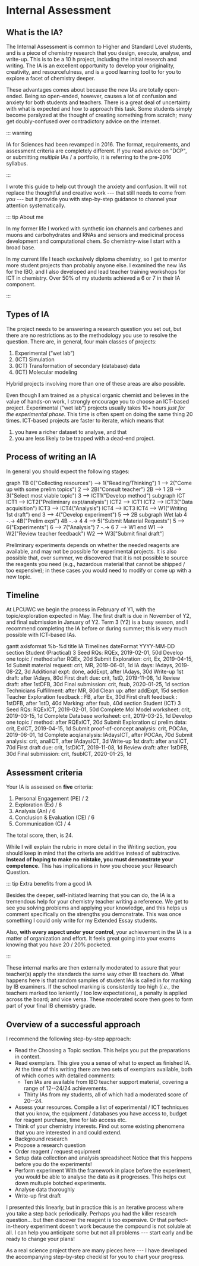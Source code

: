 # Internal Assessment

<!-- [[toc]] -->

## What is the IA?

The Internal Assessment is common to Higher and Standard Level students, and is a piece of chemistry research that you design, execute, analyse, and write-up. This is to be a 10 h project, including the initial research and writing. The IA is an excellent opportunity to develop your originality, creativity, and resourcefulness, and is a good learning tool to for you to explore a facet of chemistry deeper.

These advantages comes about because the new IAs are totally open-ended. Being so open-ended, however, causes a lot of confusion and anxiety for both students and teachers. There is a great deal of uncertainty with what is expected and how to approach this task. Some students simply become paralyzed at the thought of creating something from scratch; many get doubly-confused over contradictory advice on the internet.

::: warning

IA for Sciences had been revamped in 2016. The format, requirements, and assessment criteria are completely different. If you read advice on "DCP", or submitting _multiple_ IAs / a portfolio, it is referring to the pre-2016 syllabus.

:::

I wrote this guide to help cut through the anxiety and confusion. It will not replace the thoughtful and creative work --- that still needs to come from _you_ --- but it provide you with step-by-step guidance to channel your attention systematically.

::: tip About me

In my former life I worked with synthetic ion channels and carbenes and muons and carbohydrates and RNAs and sensors and medicinal process development and computational chem. So chemistry-wise I start with a broad base.

In my current life I teach exclusively diploma chemistry, so I get to mentor more student projects than probably anyone else. I examined the new IAs for the IBO, and I also developed and lead teacher training workshops for ICT in chemistry. Over 50% of my students achieved a 6 or 7 in their IA component.

:::

## Types of IA

The project needs to be answering a research question you set out, but there are no restrictions as to the methodology you use to resolve the question. There are, in general, four main classes of projects:

1. Experimental (“wet lab”)
2. (ICT) Simulation
3. (ICT) Transformation of secondary (database) data
4. (ICT) Molecular modeling

Hybrid projects involving more than one of these areas are also possible.

Even though **I** am trained as a physical organic chemist and believes in the value of hands-on work, I strongly encourage you to choose an ICT-based project. Experimental ("wet lab") projects usually takes 10+ hours _just for the experimental phase_. This time is often spent on doing the same thing 20 times. ICT-based projects are faster to iterate, which means that

1. you have a richer dataset to analyse, and that
2. you are less likely to be trapped with a dead-end project.

## Process of writing an IA

In general you should expect the following stages:

<mermaid>
   graph TB
   0("Collecting resources") --> 1("Reading/Thinking")
   1 --> 2("Come up with some prelim topics")
   2 --> 2B("Consult teacher")
   2B --> 1
   2B --> 3("Select most viable topic")
   3 --> ICT1("Develop method")
   subgraph ICT
      ICT1 --> ICT2("Preliminary expt/analysis")
      ICT2 --> ICT1
      ICT2 --> ICT3("Data acquisition")
      ICT3 --> ICT4("Analysis")
      ICT4 --> ICT3
      ICT4 --> W1("Writing 1st draft")
   end
   3 --> 4("Develop experiment")
   5 --> 2B
   subgraph Wet lab
      4 -.-> 4B("Prelim expt")
      4B -.-> 4
      4 --> 5("Submit Material Requests")
      5 --> 6("Experiments")
      6 --> 7("Analysis")
      7 -.-> 6
      7 --> W1
   end
   W1 --> W2("Review teacher feedback")
   W2 --> W3["Submit final draft"]
</mermaid>

Preliminary experiments depends on whether the needed reagents are available, and may not be possible for experimental projects.  It is also possible that, over summer, we discovered that it is not possible to source the reagents you need (e.g., hazardous material that cannot be shipped / too expensive); in these cases you would need to modify or come up with a new topic.

## Timeline

At LPCUWC we begin the process in February of Y1, with the topic/exploration expected in May. The first draft is due in November of Y2, and final submission in January of Y2. Term 3 (Y2) is a busy season, and I recommend completing the IA before or during summer; this is very much possible with ICT-based IAs.

<mermaid>
gantt
    axisformat %b-%d
    title IA Timelines
    dateFormat  YYYY-MM-DD
    section Student (Practical)
       3 Seed RQs: RQEx, 2019-02-01, 50d
       Develop one topic / method:after RQEx, 20d
       Submit Exploration: crit, Ex, 2019-04-15, 1d
       Submit material request: crit, MR, 2019-06-01, 1d
       IA days: IAdays, 2019-08-22, 3d
       Additional expt: done, addExpt, after IAdays, 30d
       Write-up 1st draft: after IAdays, 80d
       First draft due: crit, 1stD, 2019-11-08, 1d
       Review draft: after 1stDFB, 30d
       Final submission: crit, fsub, 2020-01-25, 1d
    section Technicians
       Fulfillment: after MR, 80d
       Clean up: after addExpt, 15d
    section Teacher
       Exploration feedback   : FB, after Ex, 30d
       First draft feedback : 1stDFB, after 1stD, 40d
       Marking: after fsub, 40d
    section Student (ICT)
       3 Seed RQs: RQExICT, 2019-02-01, 50d
       Complete Mol Model worksheet: crit, 2019-03-15, 1d
       Complete Database worksheet: crit, 2019-03-25, 1d
       Develop one topic / method: after RQExICT, 20d
       Submit Exploration c/ prelim data: crit, ExICT, 2019-04-15, 1d
       Submit proof-of-concept analysis: crit, POCAn, 2019-06-01, 1d
       Complete acq/analysis: IAdaysICT, after POCAn, 70d
       Submit analysis: crit, analICT, after IAdaysICT, 3d
       Write-up 1st draft: after analICT, 70d
       First draft due: crit, 1stDICT, 2019-11-08, 1d
       Review draft: after 1stDFB, 30d
       Final submission: crit, fsubICT, 2020-01-25, 1d
</mermaid>


## Assessment criteria

Your IA is assessed on **five** criteria:

<IA-Criteria />

1. Personal Engagement (PE) / 2
2. Exploration (Ex) / 6
3. Analysis (An) / 6
4. Conclusion \& Evaluation (CE) / 6
5. Communication (C) / 4

The total score, then, is 24.

While I will explain the rubric in more detail in the Writing section, you should keep in mind that the criteria are additive instead of subtractive. **Instead of hoping to make no mistake, you must demonstrate your competence.** This has implications in how you choose your Research Question.

::: tip Extra benefits from a good IA

Besides the deeper, self-initiated learning that you can do, the IA is a tremendous help for your chemistry teacher writing a reference. We get to see you solving problems and applying your knowledge, and this helps us comment specifically on the strengths you demonstrate. This was once something I could only write for my Extended Essay students.

Also, **with every aspect under your control**, your achievement in the IA is a matter of organization and effort. It feels great going into your exams knowing that you have 20 / 20% pocketed.

:::

These internal marks are then externally moderated to assure that your teacher(s) apply the standards the same way other IB teachers do. What happens here is that random samples of student IAs is called in for marking by IB examiners. If the school marking is consistently too high (_i.e._, the teachers marked too leniently / too low expectations), a penalty is applied across the board; and vice versa. These moderated score then goes to form part of your final IB chemistry grade.

## Overview of a successful approach

I recommend the following step-by-step approach:

- Read the Choosing a Topic section. This helps you put the preparations in context.
- Read exemplars. This give you a sense of what to expect as finished IA. At the time of this writing there are two sets of exemplars available, both of which comes with detailed comments:
  - Ten IAs are available from IBO teacher support material, covering a range of 12--24/24 achievements.
  - Thirty IAs from my students, all of which had a moderated score of 20--24.
- Assess your resources. Compile a list of experimental / ICT techniques that you know, the equipment / databases you have access to, budget for reagent purchase, time for lab access etc.
- Think of your chemistry interests. Find out some existing phenomena that you are interested in and could extend.
- Background research
- Propose a research question
- Order reagent / request equipment
- Setup data collection and analysis spreadsheet Notice that this happens before you do the experiments!
- Perform experiment With the framework in place before the experiment, you would be able to analyse the data as it progresses. This helps cut down multuple botched experiments.
- Analyse data thoroughly
- Write-up first draft

I presented this linearly, but in practice this is an iterative process where you take a step back periodically. Perhaps you had the killer research question... but then discover the reagent is too expensive. Or that perfect-in-theory experiment doesn't work because the compound is not soluble at all. I can help you anticipate some but not all problems --- start early and be ready to change your plans!

As a real science project there are many pieces here --- I have developed the accompanying step-by-step checklist for you to chart your progress.
